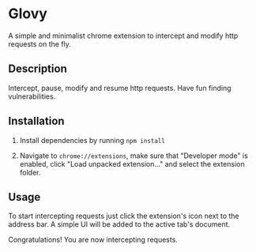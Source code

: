 # Glovy
A simple and minimalist chrome extension to intercept and modify http requests on the fly.

## Description
Intercept, pause, modify and resume http requests. Have fun finding vulnerabilities.

## Installation
1. Install dependencies by running ```npm install```

2. Navigate to ```chrome://extensions```, make sure that "Developer mode" is enabled, click "Load unpacked extension..." and select the extension folder.

## Usage

To start intercepting requests just click the extension's icon next to the address bar. 
A simple UI will be added to the active tab's document. 

Congratulations! You are now intercepting requests.

